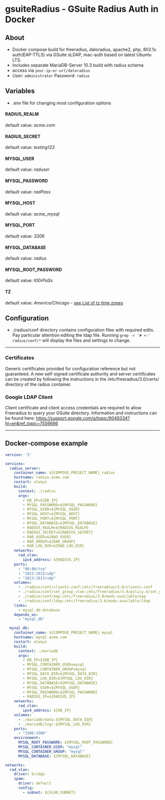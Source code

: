# gsuiteRadius - GSuite Radius Auth in Docker

## About

* Docker compose build for freeradius, daloradius, apache2, php, 802.1x auth(EAP-TTLS) via GSuite sLDAP, mac-auth based on latest Ubuntu LTS.
* Includes separate MariaDB-Server 10.3 build with radius schema
* access via `your-ip-or-url/daloradius`
* User: `administrator` Password: `radius`

## Variables

* .env file for changing most configuration options


#### RADIUS_REALM
default value: *acme.com*
#### RADIUS_SECRET
default value: *testing123*
#### MYSQL_USER
default value: *raduser*
#### MYSQL_PASSWORD
default value: *radPass*
#### MYSQL_HOST
default value: *acme_mysql*
#### MYSQL_PORT
default value: *3306*
#### MYSQL_DATABASE
default value: *radius*
#### MYSQL_ROOT_PASSWORD
default value: *t00rPaSs*
#### TZ
default value: *America/Chicago* - [see List of tz time zones](https://en.wikipedia.org/wiki/List_of_tz_database_time_zones)


## Configuration

* ./radius/conf directory contains configuration files with required edits. Pay particular attention editing the ldap file.
     Running `grep -r '# <-' radius/conf/*` will display the files and settings to change.

---
### Certificates
Generic certificates provided for configuration reference but not guaranteed.  A new self-signed certificate authority and server certificates
can be created by following the instructions in the /etc/freeradius/3.0/certs/ directory of the radius container.

### Google LDAP Client
Client certificate and client access credentials are required to allow Freeradius to query your GSuite directory.  Information and instructions can be found 
here: https://support.google.com/a/topic/9048334?hl=en&ref_topic=7556686

---
## Docker-compose example


```yaml
version: '3'

services:
  radius_server:
    container_name: ${COMPOSE_PROJECT_NAME}_radius
    hostname: radius.acme.com
    restart: always
    build:
      context: ./radius
      args:
        - DB_IP=${DB_IP}
        - MYSQL_PASSWORD=${MYSQL_PASSWORD}
        - MYSQL_USER=${MYSQL_USER}
        - MYSQL_HOST=${MYSQL_HOST}
        - MYSQL_PORT=${MYSQL_PORT}
        - MYSQL_DATABASE=${MYSQL_DATABASE}
        - RADIUS_REALM=${RADIUS_REALM}
        - RADIUS_SECRET=${RADIUS_SECRET}
        - RAD_USER=${RAD_USER}
        - RAD_GROUP=${RAD_GROUP}
        - RAD_LOG_DIR=${RAD_LOG_DIR}
    networks:
      rad_vlan:
        ipv4_address: ${RADIUS_IP}
    ports:
      - "80:80/tcp"
      - "1812:1812/udp"
      - "1813:1813/udp"
    volumes:
      - ./radius/conf/clients.conf:/etc/freeradius/3.0/clients.conf
      - ./radius/conf/set_group_vlan:/etc/freeradius/3.0/policy.d/set_group_vlan
      - ./radius/conf/eap:/etc/freeradius/3.0/mods-available/eap
      - ./radius/conf/ldap:/etc/freeradius/3.0/mods-available/ldap
    links:
      - mysql_db:database
    depends_on:
      - "mysql_db"

  mysql_db:
    container_name: ${COMPOSE_PROJECT_NAME}_mysql
    hostname: mysql.acme.com
    restart: always
    build:
      context: ./mariadb
      args:
        - DB_IP=${DB_IP}
        - MYSQL_CONTAINER_USER=mysql
        - MYSQL_CONTAINER_GROUP=mysql
        - MYSQL_DATA_DIR=${MYSQL_DATA_DIR}
        - MYSQL_LOG_DIR=${MYSQL_LOG_DIR}
        - MYSQL_DATABASE=${MYSQL_DATABASE}
        - MYSQL_USER=${MYSQL_USER}
        - MYSQL_PASSWORD=${MYSQL_PASSWORD}
        - RADIUS_IP=${RADIUS_IP}
    networks:
      rad_vlan:
        ipv4_address: ${DB_IP}
    volumes:
      - ./mariadb/data:${MYSQL_DATA_DIR}
      - ./mariadb/log/:${MYSQL_LOG_DIR}
    ports:
      - "3306:3306"
    environment:
      MYSQL_ROOT_PASSWORD: ${MYSQL_ROOT_PASSWORD}
      MYSQL_CONTAINER_USER: "mysql"
      MYSQL_CONTAINER_GROUP: "mysql"
      MYSQL_DATABASE: ${MYSQL_DATABASE}

networks:
  rad_vlan:
    driver: bridge
    ipam:
      driver: default
      config:
        - subnet: ${VLAN_SUBNET}
```

